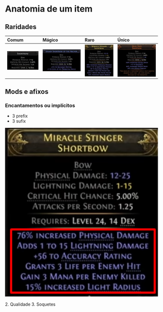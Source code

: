 # **Anatomia de um item**
##  Raridades
| Comum | Mágico | Raro | Único |
|:---|:---|:---|:---|
| ![Comum](img/itemComum.png) | ![Mágico](img/itemMagico.png) | ![Raro](img/itemRaro.png) | ![Único](img/itemUnico.png)|

## Mods e afixos
### Encantamentos ou implícitos
- 3 prefix
- 3 sufix
<p align="center">
  <img src="./img/itemRaroMarcado.png" alt="Size Limit CLI" width="738">
</p>
2. Qualidade
3. Soquetes

